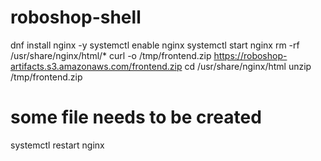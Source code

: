 # roboshop-shell

dnf install nginx -y
systemctl enable nginx
systemctl start nginx
rm -rf /usr/share/nginx/html/*
curl -o /tmp/frontend.zip https://roboshop-artifacts.s3.amazonaws.com/frontend.zip
cd /usr/share/nginx/html
unzip /tmp/frontend.zip

# some file needs to be created

systemctl restart nginx 
